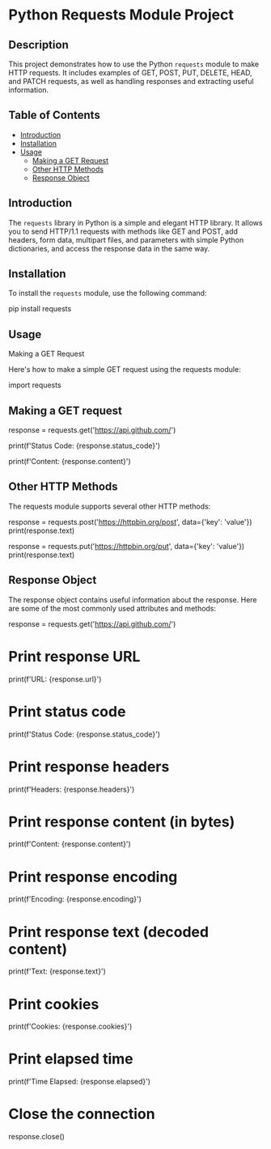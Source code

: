 # Python Requests Module Project

## Description

This project demonstrates how to use the Python `requests` module to make HTTP requests. It includes examples of GET, POST, PUT, DELETE, HEAD, and PATCH requests, as well as handling responses and extracting useful information.

## Table of Contents

- [Introduction](#introduction)
- [Installation](#installation)
- [Usage](#usage)
  - [Making a GET Request](#making-a-get-request)
  - [Other HTTP Methods](#other-http-methods)
  - [Response Object](#response-object)
  


## Introduction

The `requests` library in Python is a simple and elegant HTTP library. It allows you to send HTTP/1.1 requests with methods like GET and POST, add headers, form data, multipart files, and parameters with simple Python dictionaries, and access the response data in the same way.

## Installation

To install the `requests` module, use the following command:

pip install requests


## Usage

Making a GET Request

Here's how to make a simple GET request using the requests module:

import requests

## Making a GET request
response = requests.get('https://api.github.com/')


print(f'Status Code: {response.status_code}')


print(f'Content: {response.content}')


## Other HTTP Methods
The requests module supports several other HTTP methods:

response = requests.post('https://httpbin.org/post', data={'key': 'value'})
print(response.text)

response = requests.put('https://httpbin.org/put', data={'key': 'value'})
print(response.text)


## Response Object
The response object contains useful information about the response. Here are some of the most commonly used attributes and methods:

response = requests.get('https://api.github.com/')

# Print response URL
print(f'URL: {response.url}')

# Print status code
print(f'Status Code: {response.status_code}')

# Print response headers
print(f'Headers: {response.headers}')

# Print response content (in bytes)
print(f'Content: {response.content}')

# Print response encoding
print(f'Encoding: {response.encoding}')

# Print response text (decoded content)
print(f'Text: {response.text}')

# Print cookies
print(f'Cookies: {response.cookies}')

# Print elapsed time
print(f'Time Elapsed: {response.elapsed}')

# Close the connection
response.close()
